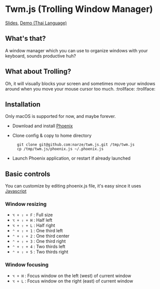 # Twm.js (Trolling Window Manager)

[Slides](https://docs.google.com/presentation/d/1pE4ynyCqtpgapCGMVSgnjJdB8haLL67qhW4HR3DJ9RI/edit?usp=sharing), [Demo (Thai Language)](https://www.youtube.com/watch?v=AEBRXHp3Xq0)

## What's that?

A window manager which you can use to organize windows with your keyboard, sounds productive huh?

## What about Trolling?

Oh, it will visually blocks your screen and sometimes move your windows around when you move your mouse cursor too much. :trollface: :trollface:

## Installation

Only macOS is supported for now, and maybe forever.

- Download and install [Phoenix](https://github.com/kasper/phoenix)

- Clone config & copy to home directory

  ```shell
    git clone git@github.com:narze/twm.js.git /tmp/twm.js
    cp /tmp/twm.js/phoenix.js ~/.phoenix.js
  ```

- Launch Phoenix application, or restart if already launched

## Basic controls

You can customize by editing phoenix.js file, it's easy since it uses [Javascript](https://github.com/kasper/phoenix/blob/master/docs/API.md)

### Window resizing

- `⌥ + ⇧ + F` : Full size
- `⌥ + ⇧ + H` : Half left
- `⌥ + ⇧ + L` : Half right
- `⌃ + ⇧ + 1` : One third left
- `⌃ + ⇧ + 2` : One third center
- `⌃ + ⇧ + 3` : One third right
- `⌃ + ⇧ + 4` : Two thirds left
- `⌃ + ⇧ + 5` : Two thirds right

### Window focusing

- `⌥ + H` : Focus window on the left (west) of current window
- `⌥ + L` : Focus window on the right (east) of current window

